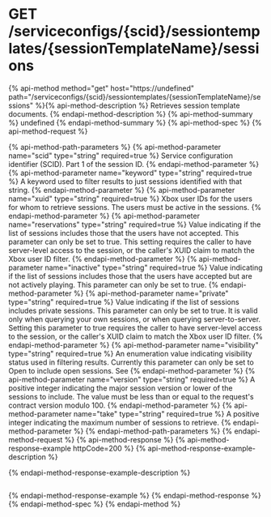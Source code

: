 # GET /serviceconfigs/{scid}/sessiontemplates/{sessionTemplateName}/sessions

{% api-method method="get" host="https://undefined" path="/serviceconfigs/{scid}/sessiontemplates/{sessionTemplateName}/sessions" %}{% api-method-description %}
Retrieves session template documents.
{% endapi-method-description %}
{% api-method-summary %}
undefined
{% endapi-method-summary %}
{% api-method-spec %}
{% api-method-request %}

{% api-method-path-parameters %}
{% api-method-parameter name="scid" type="string" required=true %}
Service configuration identifier (SCID). Part 1 of the session ID.
{% endapi-method-parameter %}
{% api-method-parameter name="keyword" type="string" required=true %}
A keyword used to filter results to just sessions identified with that string.
{% endapi-method-parameter %}
{% api-method-parameter name="xuid" type="string" required=true %}
Xbox user IDs for the users for whom to retrieve sessions. The users must be active in the sessions.
{% endapi-method-parameter %}
{% api-method-parameter name="reservations" type="string" required=true %}
Value indicating if the list of sessions includes those that the users have not accepted. This parameter can only be set to true. This setting requires the caller to have server-level access to the session, or the caller's XUID claim to match the Xbox user ID filter.
{% endapi-method-parameter %}
{% api-method-parameter name="inactive" type="string" required=true %}
Value indicating if the list of sessions includes those that the users have accepted but are not actively playing. This parameter can only be set to true.
{% endapi-method-parameter %}
{% api-method-parameter name="private" type="string" required=true %}
Value indicating if the list of sessions includes private sessions. This parameter can only be set to true. It is valid only when querying your own sessions, or when querying server-to-server. Setting this parameter to true requires the caller to have server-level access to the session, or the caller's XUID claim to match the Xbox user ID filter.
{% endapi-method-parameter %}
{% api-method-parameter name="visibility" type="string" required=true %}
An enumeration value indicating visibility status used in filtering results. Currently this parameter can only be set to Open to include open sessions. See 
{% endapi-method-parameter %}
{% api-method-parameter name="version" type="string" required=true %}
A positive integer indicating the major session version or lower of the sessions to include. The value must be less than or equal to the request's contract version modulo 100.
{% endapi-method-parameter %}
{% api-method-parameter name="take" type="string" required=true %}
A positive integer indicating the maximum number of sessions to retrieve.
{% endapi-method-parameter %}
{% endapi-method-path-parameters %}
{% endapi-method-request %}
{% api-method-response %}
{% api-method-response-example httpCode=200 %}
{% api-method-response-example-description %}

{% endapi-method-response-example-description %}

```text
```
{% endapi-method-response-example %}
{% endapi-method-response %}
{% endapi-method-spec %}
{% endapi-method %}
